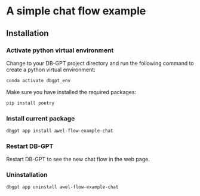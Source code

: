 # A simple chat flow example

## Installation

### Activate python virtual environment

Change to your DB-GPT project directory and run the following command to create a python virtual environment:
```bash
conda activate dbgpt_env
```

Make sure you have installed the required packages:
```bash
pip install poetry
```

### Install current package

```bash
dbgpt app install awel-flow-example-chat
```

### Restart DB-GPT

Restart DB-GPT to see the new chat flow in the web page.

### Uninstallation

```bash
dbgpt app uninstall awel-flow-example-chat
```